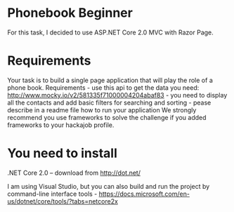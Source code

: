 # Phonebook Beginner
For this task, I decided to use ASP.NET Core 2.0 MVC with Razor Page.

# Requirements
Your task is to build a single page application that will play the role of a phone book. Requirements - use this api to get the data you need: http://www.mocky.io/v2/581335f71000004204abaf83 - you need to display all the contacts and add basic filters for searching and sorting - pease describe in a readme file how to run your application We strongly recommend you use frameworks to solve the challenge if you added frameworks to your hackajob profile.

# You need to install
.NET Core 2.0 – download from http://dot.net/
	


I am using Visual Studio, but you can also build and run the project by command-line interface tools - https://docs.microsoft.com/en-us/dotnet/core/tools/?tabs=netcore2x
